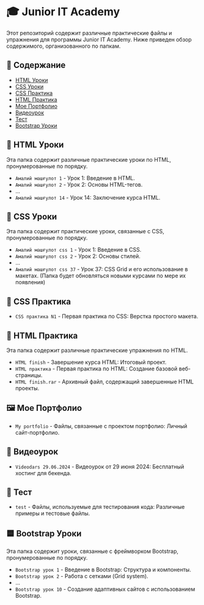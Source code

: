 # 🎓 Junior IT Academy

Этот репозиторий содержит различные практические файлы и упражнения для программы Junior IT Academy. Ниже приведен обзор содержимого, организованного по папкам.

## 📑 Содержание

- [HTML Уроки](#Amaliy-mashglot-1)
- [CSS Уроки](#css-уроки)
- [CSS Практика](#css-практика)
- [HTML Практика](#html-практика)
- [Мое Портфолио](#мое-портфолио)
- [Видеоурок](#видеоурок)
- [Тест](#тест)
- [Bootstrap Уроки](#bootstrap-уроки)

## 📘 HTML Уроки

Эта папка содержит различные практические уроки по HTML, пронумерованные по порядку.

- `Амалий машғулот 1` - Урок 1: Введение в HTML.
- `Амалий машғулот 2` - Урок 2: Основы HTML-тегов.
- ...
- `Амалий машғулот 14` - Урок 14: Заключение курса HTML.

## 📗 CSS Уроки

Эта папка содержит практические уроки, связанные с CSS, пронумерованные по порядку.

- `Амалий машғулот css 1` - Урок 1: Введение в CSS.
- `Амалий машғулот css 2` - Урок 2: Основы стилей.
- ...
- `Амалий машғулот css 37` - Урок 37: CSS Grid и его использование в макетах. (Папка будет обновляться новыми курсами по мере их появления)

## 📙 CSS Практика

- `CSS практика N1` - Первая практика по CSS: Верстка простого макета.

## 📕 HTML Практика

Эта папка содержит различные практические упражнения по HTML.

- `HTML finish` - Завершение курса HTML: Итоговый проект.
- `HTML практика` - Первая практика по HTML: Создание базовой веб-страницы.
- `HTML finish.rar` - Архивный файл, содержащий завершенные HTML проекты.

## 🖼 Мое Портфолио

- `My portfolio` - Файлы, связанные с проектом портфолио: Личный сайт-портфолио.

## 🎥 Видеоурок

- `Videodars 29.06.2024` - Видеоурок от 29 июня 2024: Бесплатный хостинг для бекенда.

## 🔬 Тест

- `test` - Файлы, используемые для тестирования кода: Различные примеры и тестовые файлы.

## 🟦 Bootstrap Уроки

Эта папка содержит уроки, связанные с фреймворком Bootstrap, пронумерованные по порядку.

- `Bootstrap урок 1` - Введение в Bootstrap: Структура и компоненты.
- `Bootstrap урок 2` - Работа с сетками (Grid system).
- ...
- `Bootstrap урок 10` - Создание адаптивных сайтов с использованием Bootstrap.
